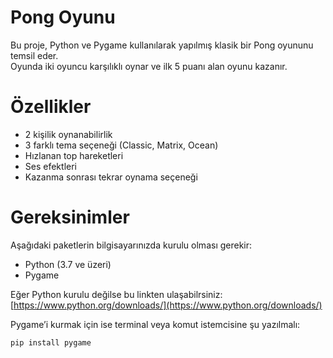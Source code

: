 # Pong Oyunu

Bu proje, Python ve Pygame kullanılarak yapılmış klasik bir Pong oyununu temsil eder.  
Oyunda iki oyuncu karşılıklı oynar ve ilk 5 puanı alan oyunu kazanır.

# Özellikler
- 2 kişilik oynanabilirlik
- 3 farklı tema seçeneği (Classic, Matrix, Ocean)
- Hızlanan top hareketleri
- Ses efektleri
- Kazanma sonrası tekrar oynama seçeneği
  
# Gereksinimler

Aşağıdaki paketlerin bilgisayarınızda kurulu olması gerekir:

- Python (3.7 ve üzeri)
- Pygame

Eğer Python kurulu değilse bu linkten ulaşabilrsiniz:  
 [https://www.python.org/downloads/](https://www.python.org/downloads/)

Pygame’i kurmak için ise terminal veya komut istemcisine şu yazılmalı:

```bash
pip install pygame

